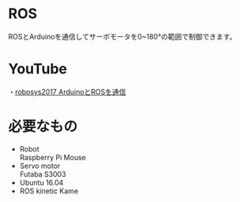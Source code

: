 # ROS
ROSとArduinoを通信してサーボモータを0~180°の範囲で制御できます。

# YouTube
・<a href="https://youtu.be/36kieCNJ7Kw" target=window>robosys2017 ArduinoとROSを通信</a>

# 必要なもの 
* Robot  
  Raspberry Pi Mouse    
* Servo motor  
  Futaba S3003  
* Ubuntu 16.04
* ROS
  kinetic Kame
